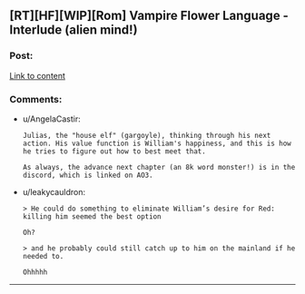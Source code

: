 ## [RT][HF][WIP][Rom] Vampire Flower Language - Interlude (alien mind!)

### Post:

[Link to content](https://archiveofourown.org/works/13710744/chapters/66052567)

### Comments:

- u/AngelaCastir:
  ```
  Julias, the "house elf" (gargoyle), thinking through his next action. His value function is William's happiness, and this is how he tries to figure out how to best meet that.

  As always, the advance next chapter (an 8k word monster!) is in the discord, which is linked on AO3.
  ```

- u/leakycauldron:
  ```
  > He could do something to eliminate William’s desire for Red: killing him seemed the best option

  Oh?

  > and he probably could still catch up to him on the mainland if he needed to.

  Ohhhhh
  ```

---

